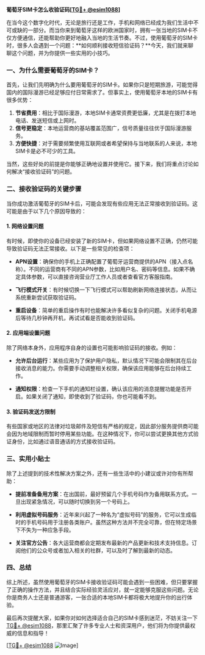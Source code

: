 **葡萄牙SIM卡怎么收验证码[[TG💪+ @esim1088](https://t.me/s/esim1088)]**

在当今这个数字化时代，无论是旅行还是工作，手机和网络已经成为我们生活中不可或缺的一部分。而当你来到葡萄牙这样的欧洲国家时，拥有一张当地的SIM卡不仅方便通信，还能帮助你更好地融入当地的生活节奏。不过，使用葡萄牙的SIM卡时，很多人会遇到一个问题：**如何顺利接收短信验证码？**今天，我们就来聊聊这个问题，并为你提供一些实用的小技巧。

### 一、为什么需要葡萄牙的SIM卡？

首先，让我们先明确为什么要用葡萄牙的SIM卡。如果你只是短期旅游，可能觉得国内的国际漫游已经足够应付日常需求了。但事实上，使用葡萄牙本地的SIM卡有很多优势：

1. **节省费用**：相比于国际漫游，本地SIM卡通常资费更低廉，尤其是在拨打本地电话、发送短信或上网时。
2. **信号更稳定**：本地运营商的基站覆盖范围广，信号质量往往优于国际漫游服务。
3. **方便快捷**：对于需要频繁使用互联网或者希望保持与当地联系的人来说，本地SIM卡是必不可少的工具。

当然，这些好处的前提是你能够正确地设置并使用它。接下来，我们将重点讨论如何解决“接收验证码”的问题。

### 二、接收验证码的关键步骤

当你成功激活葡萄牙的SIM卡后，可能会发现有些应用无法正常接收到验证码。这可能是由于以下几个原因导致的：

#### 1. 网络设置问题

有时候，即使你的设备已经安装了新的SIM卡，但如果网络设置不正确，仍然可能导致验证码无法正常接收。以下是一些常见的检查项：

- **APN设置**：确保你的手机上正确配置了葡萄牙运营商提供的APN（接入点名称）。不同的运营商有不同的APN参数，比如用户名、密码等信息。如果不确定具体参数，可以直接咨询营业厅工作人员或者查看官方客服指南。
  
- **飞行模式开关**：有时候切换一下飞行模式可以帮助刷新网络连接状态，从而让系统重新尝试获取验证码。

- **重启设备**：简单的重启操作有时也能解决许多看似复杂的问题。关闭手机电源后等待几秒钟再开机，再试试看是否能收到验证码。

#### 2. 应用端设置问题

除了网络本身外，应用程序自身的设置也可能影响验证码的接收。例如：

- **允许后台运行**：某些应用为了保护用户隐私，默认情况下可能会限制其在后台接收消息的能力。你需要手动调整相关权限，确保该应用能够在后台持续工作。

- **通知权限**：检查一下手机的通知栏设置，确认该应用的消息提醒功能是否开启。如果关闭了通知，即使收到了验证码，你也可能看不到。

#### 3. 验证码发送方限制

有些国家或地区的法律对垃圾邮件及短信有严格的规定，因此部分服务提供商可能会因为地域限制而暂时停用某些功能。在这种情况下，你可以尝试更换其他方式验证身份，比如通过语音通话的方式接收验证码。

### 三、实用小贴士

除了上述提到的技术性解决方案之外，还有一些生活中的小建议或许对你有所帮助：

- **提前准备备用方案**：在出国前，最好预留几个手机号码作为备用联系方式。一旦出现紧急情况，可以随时切换到另一个号码上。
  
- **利用虚拟号码服务**：近年来兴起了一种名为“虚拟号码”的服务，它可以生成临时的手机号码用于注册各类账户。虽然这种方法并不完全可靠，但在特定场景下不失为一种应急手段。

- **关注官方公告**：各大运营商都会定期发布最新的产品更新和技术支持信息。订阅他们的公众号或者加入相关的社群，可以及时了解到最新的动态。

### 四、总结

综上所述，虽然使用葡萄牙的SIM卡接收验证码可能会遇到一些困难，但只要掌握了正确的操作方法，并且结合实际经验灵活应对，就一定能够克服这些问题。无论你是商务人士还是普通游客，一张合适的本地SIM卡都将极大地提升你的出行体验。

最后再次提醒大家，如果你对如何选择适合自己的SIM卡感到迷茫，不妨关注一下[TG💪+ @esim1088](https://t.me/s/esim1088)，那里汇聚了许多专业人士和资深用户，他们将为你提供最权威的信息和指导！

[[TG💪+ @esim1088](https://t.me/s/esim1088) ![Image](https://i.postimg.cc/4NQfJmqS/Snipaste-2025-05-13-00-14-12.png)]